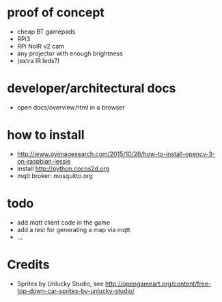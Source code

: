
# proof of concept
  - cheap BT gamepads
  - RPi3
  - RPi NoIR v2 cam
  - any projector with enough brightness
  - (extra IR leds?)

# developer/architectural docs
  - open docs/overview.html in a browser
  
# how to install
  - http://www.pyimagesearch.com/2015/10/26/how-to-install-opencv-3-on-raspbian-jessie
  - install http://python.cocos2d.org
  - mqtt broker: mosquitto.org
  
# todo
  - add mqtt client code in the game
  - add a test for generating a map via mqtt
  - ...
  
# Credits
  - Sprites by Unlucky Studio, see http://opengameart.org/content/free-top-down-car-sprites-by-unlucky-studio/
